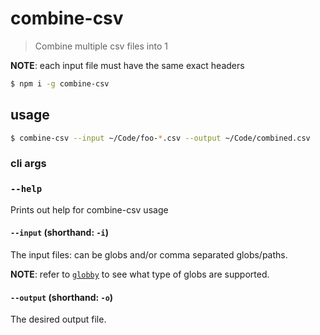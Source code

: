 # combine-csv

> Combine multiple csv files into 1

**NOTE**: each input file must have the same exact headers

```sh
$ npm i -g combine-csv
```

## usage

```sh
$ combine-csv --input ~/Code/foo-*.csv --output ~/Code/combined.csv
```

### cli args

### `--help`

Prints out help for combine-csv usage

#### `--input` (shorthand: `-i`)

The input files: can be globs and/or comma separated globs/paths.

**NOTE**: refer to [`globby`](https://www.npmjs.com/package/globby) to see what type of globs are supported.

#### `--output` (shorthand: `-o`)

The desired output file.
